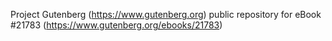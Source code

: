 Project Gutenberg (https://www.gutenberg.org) public repository for eBook #21783 (https://www.gutenberg.org/ebooks/21783)
